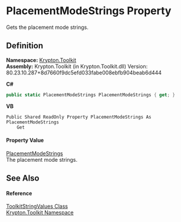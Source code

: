 # PlacementModeStrings Property


Gets the placement mode strings.



## Definition
**Namespace:** <a href="79d2eac2-21f4-54ff-7552-b20c33c30600.md">Krypton.Toolkit</a>  
**Assembly:** Krypton.Toolkit (in Krypton.Toolkit.dll) Version: 80.23.10.287+8d7660f9dc5efd033fabe008ebfb904beab6d444

**C#**
``` C#
public static PlacementModeStrings PlacementModeStrings { get; }
```
**VB**
``` VB
Public Shared ReadOnly Property PlacementModeStrings As PlacementModeStrings
	Get
```



#### Property Value
<a href="91171f3f-c342-df54-9590-08d5d1d3083a.md">PlacementModeStrings</a>  
The placement mode strings.

## See Also


#### Reference
<a href="17eaa1c0-4744-e2c6-9ebe-b78766940617.md">ToolkitStringValues Class</a>  
<a href="79d2eac2-21f4-54ff-7552-b20c33c30600.md">Krypton.Toolkit Namespace</a>  
